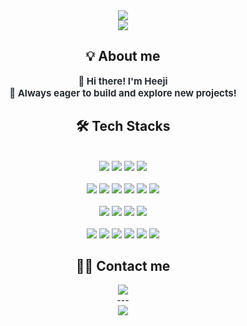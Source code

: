 <div align= "center">
    <img src="https://capsule-render.vercel.app/api?type=waving&color=0:d4e3fe,100:53d5fd&height=180&text=Hee%20JI&animation=&fontColor=ffffff&fontSize=70" />
</div>

<div align= "center"> <a href="https://hits.seeyoufarm.com"> <img src="https://hits.seeyoufarm.com/api/count/incr/badge.svg?url=https%3A%2F%2Fgithub.com%2Fhzzz15%2F&count_bg=%23000000&title_bg=%23000000&icon=github.svg&icon_color=%23FFFFFF&title=GitHub&edge_flat=false"/></a>
       </div> 
       
<!--내용 부분-->
<div align= "center"> 
    <h2>💡 About me </h2>  
    <div style="font-weight: 700; font-size: 15px; text-align: center; color: #282d33;"> 
	👋 Hi there! I'm Heeji</li><br>🚀 Always eager to build and explore new projects! 
    </div> 
</div>
    <div align= "center">
    <h2> 🛠️ Tech Stacks </h2> <br>
<div align="center">
	<img src="https://img.shields.io/badge/python-%233776AB.svg?&style=for-the-badge&logo=python&logoColor=white" />
	<img src="https://img.shields.io/badge/fastapi-%23009688.svg?&style=for-the-badge&logo=fastapi&logoColor=white" />
	<img src="https://img.shields.io/badge/microsoft%20sql%20server-%23CC2927.svg?&style=for-the-badge&logo=microsoft%20sql%20server&logoColor=white" />
	<img src="https://img.shields.io/badge/supabase-%233ECF8E.svg?&style=for-the-badge&logo=supabase&logoColor=white" />
</div>
<br>
<div align="center">
	<img src="https://img.shields.io/badge/pandas-%23150458.svg?&style=for-the-badge&logo=pandas&logoColor=white" />
 	<img src="https://img.shields.io/badge/numpy-%23013243.svg?&style=for-the-badge&logo=numpy&logoColor=white" />
  	<img src="https://img.shields.io/badge/opencv-%235C3EE8.svg?&style=for-the-badge&logo=opencv&logoColor=white" />
	<img src="https://img.shields.io/badge/tensorflow-%23FF6F00.svg?&style=for-the-badge&logo=tensorflow&logoColor=white" />
 	<img src="https://img.shields.io/badge/keras-%23D00000.svg?&style=for-the-badge&logo=keras&logoColor=white" />
  	<img src="https://img.shields.io/badge/pytorch-%23EE4C2C.svg?&style=for-the-badge&logo=pytorch&logoColor=white" />
</div>
<br>
<div align="center">
	<img src="https://img.shields.io/badge/html5-%23E34F26.svg?&style=for-the-badge&logo=html5&logoColor=white" />
 	<img src="https://img.shields.io/badge/css3-%231572B6.svg?&style=for-the-badge&logo=css3&logoColor=white" />
  	<img src="https://img.shields.io/badge/javascript-%23F7DF1E.svg?&style=for-the-badge&logo=javascript&logoColor=black" />
   	<img src="https://img.shields.io/badge/react-%2361DAFB.svg?&style=for-the-badge&logo=react&logoColor=black" />
</div>
<br>
<div align="center">
	<img src="https://img.shields.io/badge/github-%23181717.svg?&style=for-the-badge&logo=github&logoColor=white" />
	<img src="https://img.shields.io/badge/notion-%23000000.svg?&style=for-the-badge&logo=notion&logoColor=white" />
	<img src="https://img.shields.io/badge/discord-%237289DA.svg?&style=for-the-badge&logo=discord&logoColor=white" />
	<img src="https://img.shields.io/badge/slack-%234A154B.svg?&style=for-the-badge&logo=slack&logoColor=white" />
	<img src="https://img.shields.io/badge/vercel-%23000000.svg?&style=for-the-badge&logo=vercel&logoColor=white" />
	<img src="https://img.shields.io/badge/netlify-%2300C7B7.svg?&style=for-the-badge&logo=netlify&logoColor=white" />
</div>

<div align= "center">
    <h2> 🧑‍💻 Contact me </h2>
    <div align= "center"> <a href=mailto:piglet517hj@gmail.com> <img src="https://img.shields.io/badge/Gmail-EA4335?style=for-the-badge&logo=Gmail&logoColor=white&link=mailto:piglet517hj@gmail.com"> </a>
	</div>  
</div>
---
<div align= "center">  <img src="https://github-readme-stats.vercel.app/api/top-langs/?username=hzzz15&layout=compact&bg_color=180,000000,&title_color=000000&text_color=000000"
          /> </div> 
    </div>

